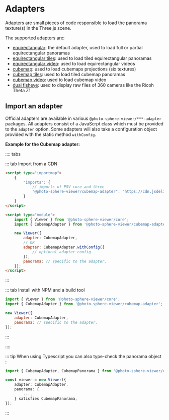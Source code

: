 # Adapters

Adapters are small pieces of code responsible to load the panorama texture(s) in the Three.js scene.

The supported adapters are:

-   [equirectangular](equirectangular.md): the default adapter, used to load full or partial equirectangular panoramas
-   [equirectangular tiles](equirectangular-tiles.md): used to load tiled equirectangular panoramas
-   [equirectangular video](equirectangular-video.md): used to load equirectangular videos
-   [cubemap](cubemap.md): used to load cubemaps projections (six textures)
-   [cubemap tiles](cubemap-tiles.md): used to load tiled cubemap panoramas
-   [cubemap video](cubemap-video.md): used to load cubemap video
-   [dual fisheye](dual-fisheye.md): used to display raw files of 360 cameras like the Ricoh Theta Z1

## Import an adapter

Official adapters are available in various `@photo-sphere-viewer/***-adapter` packages. All adapters consist of a JavaScrpt class which must be provided to the `adapter` option. Some adapters will also take a configuration object provided with the static method `withConfig`.

**Example for the Cubemap adapter:**

:::: tabs

::: tab Import from a CDN

```html
<script type="importmap">
    {
        "imports": {
            // imports of PSV core and three
            "@photo-sphere-viewer/cubemap-adapter": "https://cdn.jsdelivr.net/npm/@photo-sphere-viewer/cubemap-adapter/index.module.js"
        }
    }
</script>

<script type="module">
    import { Viewer } from '@photo-sphere-viewer/core';
    import { CubemapAdapter } from '@photo-sphere-viewer/cubemap-adapter';

    new Viewer({
        adapter: CubemapAdapter,
        // OR
        adapter: CubemapAdapter.withConfig({
            // optional adapter config
        }),
        panorama: // specific to the adapter,
    });
</script>
```

:::

::: tab Install with NPM and a build tool

```js
import { Viewer } from '@photo-sphere-viewer/core';
import { CubemapAdapter } from '@photo-sphere-viewer/cubemap-adapter';

new Viewer({
    adapter: CubemapAdapter,
    panorama: // specific to the adapter,
});
```

:::

::::

::: tip
When using Typescript you can also type-check the panorama object :

```ts
import { CubemapAdapter, CubemapPanorama } from '@photo-sphere-viewer/cubemap-adapter';

const viewer = new Viewer({
    adapter: CubemapAdapter,
    panorama: {
        ...,
    } satisfies CubemapPanorama,
});
```
:::
